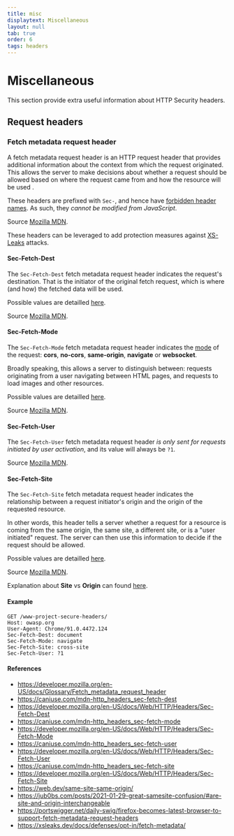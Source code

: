 ```yaml
---
title: misc
displaytext: Miscellaneous
layout: null
tab: true
order: 6
tags: headers
---
```


# Miscellaneous

This section provide extra useful information about HTTP Security headers.

## Request headers

### Fetch metadata request header

A fetch metadata request header is an HTTP request header that provides additional information about the context from which the request originated. This allows the server to make decisions about whether a request should be allowed based on where the request came from and how the resource will be used .

These headers are prefixed with `Sec-`, and hence have [forbidden header names](https://developer.mozilla.org/en-US/docs/Glossary/Forbidden_header_name). As such, they *cannot be modified from JavaScript*.

Source [Mozilla MDN](https://developer.mozilla.org/en-US/docs/Glossary/Fetch_metadata_request_header).

These headers can be leveraged to add protection measures against [XS-Leaks](https://xsleaks.dev/docs/defenses/opt-in/fetch-metadata/) attacks.

#### Sec-Fetch-Dest

The `Sec-Fetch-Dest` fetch metadata request header indicates the request's destination. That is the initiator of the original fetch request, which is where (and how) the fetched data will be used.

Possible values are detailled [here](https://developer.mozilla.org/en-US/docs/Web/HTTP/Headers/Sec-Fetch-Dest#directives).

Source [Mozilla MDN](https://developer.mozilla.org/en-US/docs/Web/HTTP/Headers/Sec-Fetch-Dest).

#### Sec-Fetch-Mode

The `Sec-Fetch-Mode` fetch metadata request header indicates the [mode](https://developer.mozilla.org/en-US/docs/Web/API/Request/mode) of the request: **cors**, **no-cors**, **same-origin**, **navigate** or **websocket**.

Broadly speaking, this allows a server to distinguish between: requests originating from a user navigating between HTML pages, and requests to load images and other resources.

Possible values are detailled [here](https://developer.mozilla.org/en-US/docs/Web/HTTP/Headers/Sec-Fetch-Mode#directives).

Source [Mozilla MDN](https://developer.mozilla.org/en-US/docs/Web/HTTP/Headers/Sec-Fetch-Mode).

#### Sec-Fetch-User

The `Sec-Fetch-User` fetch metadata request header *is only sent for requests initiated by user activation*, and its value will always be `?1`.

Source [Mozilla MDN](https://developer.mozilla.org/en-US/docs/Web/HTTP/Headers/Sec-Fetch-User).

#### Sec-Fetch-Site

The `Sec-Fetch-Site` fetch metadata request header indicates the relationship between a request initiator's origin and the origin of the requested resource.

In other words, this header tells a server whether a request for a resource is coming from the same origin, the same site, a different site, or is a "user initiated" request. The server can then use this information to decide if the request should be allowed.

Possible values are detailled [here](https://developer.mozilla.org/en-US/docs/Web/HTTP/Headers/Sec-Fetch-Site#directives).

Source [Mozilla MDN](https://developer.mozilla.org/en-US/docs/Web/HTTP/Headers/Sec-Fetch-Site).

Explanation about **Site** vs **Origin** can found [here](https://web.dev/same-site-same-origin/).

#### Example

```
GET /www-project-secure-headers/
Host: owasp.org
User-Agent: Chrome/91.0.4472.124
Sec-Fetch-Dest: document
Sec-Fetch-Mode: navigate
Sec-Fetch-Site: cross-site
Sec-Fetch-User: ?1
```

#### References

* <https://developer.mozilla.org/en-US/docs/Glossary/Fetch_metadata_request_header>
* <https://caniuse.com/mdn-http_headers_sec-fetch-dest>
* <https://developer.mozilla.org/en-US/docs/Web/HTTP/Headers/Sec-Fetch-Dest>
* <https://caniuse.com/mdn-http_headers_sec-fetch-mode>
* <https://developer.mozilla.org/en-US/docs/Web/HTTP/Headers/Sec-Fetch-Mode>
* <https://caniuse.com/mdn-http_headers_sec-fetch-user>
* <https://developer.mozilla.org/en-US/docs/Web/HTTP/Headers/Sec-Fetch-User>
* <https://caniuse.com/mdn-http_headers_sec-fetch-site>
* <https://developer.mozilla.org/en-US/docs/Web/HTTP/Headers/Sec-Fetch-Site>
* <https://web.dev/same-site-same-origin/>
* <https://jub0bs.com/posts/2021-01-29-great-samesite-confusion/#are-site-and-origin-interchangeable>
* <https://portswigger.net/daily-swig/firefox-becomes-latest-browser-to-support-fetch-metadata-request-headers>
* <https://xsleaks.dev/docs/defenses/opt-in/fetch-metadata/>

